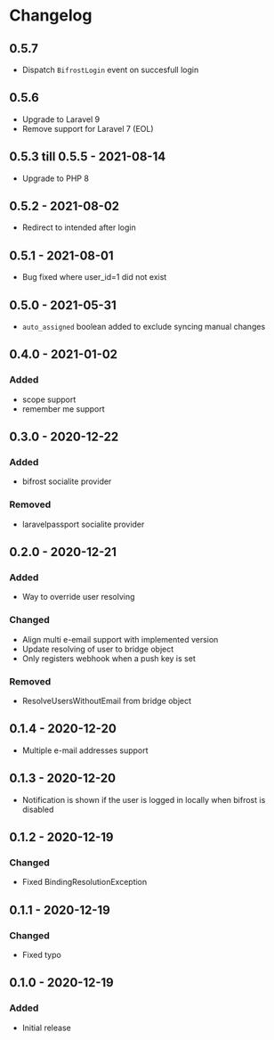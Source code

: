 # Changelog
## 0.5.7
- Dispatch `BifrostLogin` event on succesfull login

## 0.5.6
- Upgrade to Laravel 9
- Remove support for Laravel 7 (EOL)

## 0.5.3 till 0.5.5 - 2021-08-14
- Upgrade to PHP 8

## 0.5.2 - 2021-08-02
- Redirect to intended after login

## 0.5.1 - 2021-08-01
- Bug fixed where user_id=1 did not exist

## 0.5.0 - 2021-05-31
- `auto_assigned` boolean added to exclude syncing manual changes

## 0.4.0 - 2021-01-02

### Added
- scope support
- remember me support

## 0.3.0 - 2020-12-22

### Added
- bifrost socialite provider

### Removed
- laravelpassport socialite provider

## 0.2.0 - 2020-12-21

### Added
- Way to override user resolving

### Changed
- Align multi e-email support with implemented version
- Update resolving of user to bridge object
- Only registers webhook when a push key is set

### Removed
- ResolveUsersWithoutEmail from bridge object

## 0.1.4 - 2020-12-20
- Multiple e-mail addresses support

## 0.1.3 - 2020-12-20
- Notification is shown if the user is logged in locally when bifrost is disabled

## 0.1.2 - 2020-12-19

### Changed
- Fixed BindingResolutionException

## 0.1.1 - 2020-12-19

### Changed
- Fixed typo

## 0.1.0 - 2020-12-19

### Added
- Initial release
